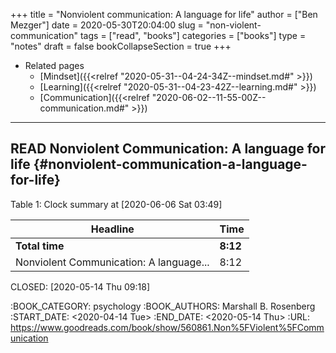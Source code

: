 +++
title = "Nonviolent communication: A language for life"
author = ["Ben Mezger"]
date = 2020-05-30T20:04:00
slug = "non-violent-communication"
tags = ["read", "books"]
categories = ["books"]
type = "notes"
draft = false
bookCollapseSection = true
+++

-   Related pages
    -   [Mindset]({{<relref "2020-05-31--04-24-34Z--mindset.md#" >}})
    -   [Learning]({{<relref "2020-05-31--04-23-42Z--learning.md#" >}})
    -   [Communication]({{<relref "2020-06-02--11-55-00Z--communication.md#" >}})

---


## <span class="org-todo done READ">READ</span> Nonviolent Communication: A language for life {#nonviolent-communication-a-language-for-life}

<div class="table-caption">
  <span class="table-number">Table 1</span>:
  Clock summary at <span class="timestamp-wrapper"><span class="timestamp">[2020-06-06 Sat 03:49]</span></span>
</div>

| Headline                                | Time     |
|-----------------------------------------|----------|
| **Total time**                          | **8:12** |
| Nonviolent Communication: A language... | 8:12     |

CLOSED: <span class="timestamp-wrapper"><span class="timestamp">[2020-05-14 Thu 09:18]</span></span>

:BOOK\_CATEGORY: psychology
:BOOK\_AUTHORS: Marshall B. Rosenberg
:START\_DATE: <span class="timestamp-wrapper"><span class="timestamp">&lt;2020-04-14 Tue&gt;</span></span>
:END\_DATE: <span class="timestamp-wrapper"><span class="timestamp">&lt;2020-05-14 Thu&gt;</span></span>
:URL: <https://www.goodreads.com/book/show/560861.Non%5FViolent%5FCommunication>
